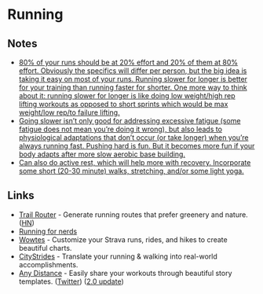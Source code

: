 # Running

## Notes

- [80% of your runs should be at 20% effort and 20% of them at 80% effort. Obviously the specifics will differ per person, but the big idea is taking it easy on most of your runs. Running slower for longer is better for your training than running faster for shorter. One more way to think about it: running slower for longer is like doing low weight/high rep lifting workouts as opposed to short sprints which would be max weight/low rep/to failure lifting.](https://www.reddit.com/r/bodyweightfitness/comments/n8dbqj/can_i_replace_cardio_with_body_weight_exercise/)
- [Going slower isn’t only good for addressing excessive fatigue (some fatigue does not mean you’re doing it wrong), but also leads to physiological adaptations that don’t occur (or take longer) when you’re always running fast. Pushing hard is fun. But it becomes more fun if your body adapts after more slow aerobic base building.](https://www.reddit.com/r/bodyweightfitness/comments/n8dbqj/can_i_replace_cardio_with_body_weight_exercise/)
- [Can also do active rest, which will help more with recovery. Incorporate some short (20-30 minute) walks, stretching, and/or some light yoga.](https://www.reddit.com/r/bodyweightfitness/comments/n8dbqj/can_i_replace_cardio_with_body_weight_exercise/)

## Links

- [Trail Router](https://trailrouter.com/) - Generate running routes that prefer greenery and nature. ([HN](https://news.ycombinator.com/item?id=23802317))
- [Running for nerds](https://github.com/tmcw/running-for-nerds)
- [Wowtes](https://wowt.es/) - Customize your Strava runs, rides, and hikes to create beautiful charts.
- [CityStrides](https://citystrides.com/) - Translate your running & walking into real-world accomplishments.
- [Any Distance](https://apps.apple.com/us/app/any-distance-share-workouts/id1545233932) - Easily share your workouts through beautiful story templates. ([Twitter](https://twitter.com/anydistanceclub)) ([2.0 update](https://twitter.com/anydistanceclub/status/1528752024929521664))
